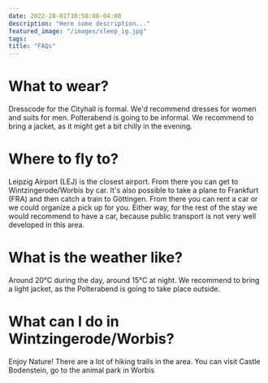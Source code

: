 ```yaml
---
date: 2022-28-01T10:58:08-04:00
description: "Here some description..."
featured_image: "/images/sleep_ig.jpg"
tags: 
title: "FAQs"
---
```


# What to wear?
Dresscode for the Cityhall is formal. We'd recommend dresses for women and suits for men. Polterabend is going to be informal. We recommend to bring a jacket, as it might get a bit chilly in the evening.
# Where to fly to?
Leipzig Airport (LEJ) is the closest airport. From there you can get to Wintzingerode/Worbis by car. It's also possible to take a plane to Frankfurt (FRA) and then catch a train to Göttingen. From there you can rent a car or we could organize a pick up for you. Either way, for the rest of the stay we would recommend to have a car, because public transport is not very well developed in this area.
# What is the weather like?
Around 20°C during the day, around 15°C at night. We recommend to bring a light jacket, as the Polterabend is going to take place outside.
# What can I do in Wintzingerode/Worbis?
Enjoy Nature! There are a lot of hiking trails in the area. You can visit Castle Bodenstein, go to the animal park in Worbis 